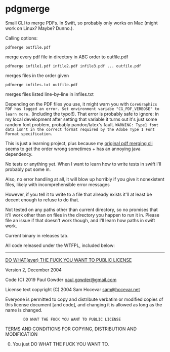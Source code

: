 # pdgmerge

Small CLI to merge PDFs.  In Swift, so probably only works on Mac (might work on Linux?  Maybe?  Dunno.).

Calling options:

```
pdfmerge outfile.pdf
```

merge every pdf file in directory in ABC order to outfile.pdf

```
pdfmerge infile1.pdf infile2.pdf infile3.pdf ... outfile.pdf
```

merges files in the order given

```
pdfmerge infiles.txt outfile.pdf
```

merges files listed line-by-line in infiles.txt

Depending on the PDF files you use, it might warn you with `CoreGraphics PDF has logged an error. Set environment variabe "CG_PDF_VERBOSE" to learn more.` (including the typo!!). That error is probably safe to ignore: in my local development after setting that variable it turns out it's just some random font problem, probably pandoc/latex's fault. `WARNING: Type1 font data isn't in the correct format required by the Adobe Type 1 Font Format specification.`

This is just a learning project, plus because my [original pdf merging cli](https://github.com/paultopia/mergepdfs) seems to get the order wrong sometimes + has an annoying java dependency. 

No tests or anything yet.  When I want to learn how to write tests in swift I'll probably put some in. 

Also, no error handling at all, it will blow up horribly if you give it nonexistent files, likely with incomprehensible error messages

However, if you tell it to write to a file that already exists it'll at least be decent enough to refuse to do that.

Not tested on any paths other than current directory, so no promises that it'll work other than on files in the directory you happen to run it in. Please file an issue if that doesn't work though, and I'll learn how paths in swift work.

Current binary in releases tab.

All code released under the WTFPL, included below:

<hr>

[DO WHAT(ever) THE FUCK YOU WANT TO PUBLIC LICENSE](http://www.wtfpl.net/) 

Version 2, December 2004 

Code (C) 2019 Paul Gowder <paul.gowder@gmail.com>

License text copyright (C) 2004 Sam Hocevar <sam@hocevar.net> 

 Everyone is permitted to copy and distribute verbatim or modified 
 copies of this license document [and code], and changing it is allowed as long 
 as the name is changed. 

            DO WHAT THE FUCK YOU WANT TO PUBLIC LICENSE 

   TERMS AND CONDITIONS FOR COPYING, DISTRIBUTION AND MODIFICATION 

  0. You just DO WHAT THE FUCK YOU WANT TO.

